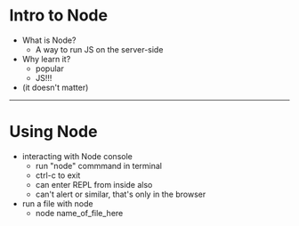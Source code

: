 # Intro to Node

* What is Node?
    * A way to run JS on the server-side
* Why learn it?
    * popular
    * JS!!!
* (it doesn't matter)
--- 
# Using Node

* interacting with Node console
    * run "node" commmand in terminal
    * ctrl-c to exit
    * can enter REPL from inside also
    * can't alert or similar, that's only in the browser
* run a file with node
    * node name_of_file_here